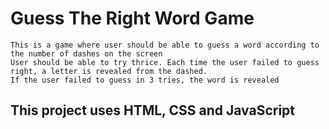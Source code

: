 # Guess The Right Word Game

```
This is a game where user should be able to guess a word according to the number of dashes on the screen
User should be able to try thrice. Each time the user failed to guess right, a letter is revealed from the dashed.
If the user failed to guess in 3 tries, the word is revealed
```

## This project uses HTML, CSS and JavaScript
